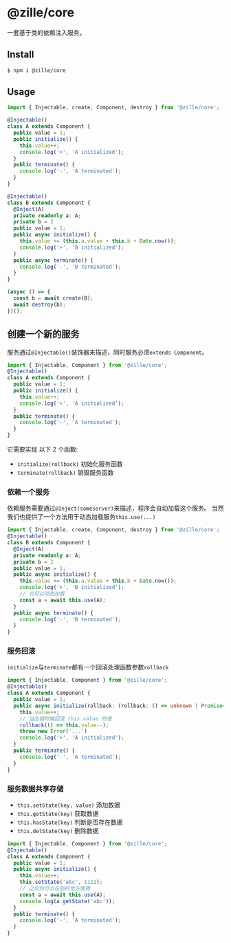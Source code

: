 # @zille/core

一套基于类的依赖注入服务。

## Install

```bash
$ npm i @zille/core
```

## Usage

```ts
import { Injectable, create, Component, destroy } from '@zille/core';

@Injectable()
class A extends Component {
  public value = 1;
  public initialize() {
    this.value++;
    console.log('+', 'A initialized');
  }
  public terminate() {
    console.log('-', 'A terminated');
  }
}

@Injectable()
class B extends Component {
  @Inject(A)
  private readonly a: A;
  private b = 2
  public value = 1;
  public async initialize() {
    this.value += (this.a.value + this.b + Date.now());
    console.log('+', 'B initialized');
  }
  public async terminate() {
    console.log('-', 'B terminated');
  }
}

(async () => {
  const b = await create(B);
  await destroy(b);
})();
```

## 创建一个新的服务

服务通过`@Injectable()`装饰器来描述，同时服务必须`extends Component`。

```ts
import { Injectable, Component } from '@zille/core';
@Injectable()
class A extends Component {
  public value = 1;
  public initialize() {
    this.value++;
    console.log('+', 'A initialized');
  }
  public terminate() {
    console.log('-', 'A terminated');
  }
}
```

它需要实现 以下 2 个函数:

- `initialize(rollback)` 初始化服务函数
- `terminate(rollback)` 销毁服务函数

### 依赖一个服务

依赖服务需要通过`@Inject(someserver)`来描述，程序会自动加载这个服务。
当然我们也提供了一个方法用于动态加载服务`this.use(...)`

```ts
import { Injectable, create, Component, destroy } from '@zille/core';
@Injectable()
class B extends Component {
  @Inject(A)
  private readonly a: A;
  private b = 2
  public value = 1;
  public async initialize() {
    this.value += (this.a.value + this.b + Date.now());
    console.log('+', 'B initialized');
    // 也可以动态加载
    const a = await this.use(A);
  }
  public async terminate() {
    console.log('-', 'B terminated');
  }
}
```

### 服务回滚

`initialize`与`terminate`都有一个回滚处理函数参数`rollback`

```ts
import { Injectable, Component } from '@zille/core';
@Injectable()
class A extends Component {
  public value = 1;
  public async initialize(rollback: (rollback: () => unknown | Promise<unknown>) => number) {
    this.value++;
    // 当出错时候回滚 this.value 的值
    rollback(() => this.value--);
    throw new Error('...')
    console.log('+', 'A initialized');
  }
  public terminate() {
    console.log('-', 'A terminated');
  }
}
```

### 服务数据共享存储

- `this.setState(key, value)` 添加数据
- `this.getState(key)` 获取数据
- `this.hasState(key)` 判断是否存在数据
- `this.delState(key)` 删除数据

```ts
import { Injectable, Component } from '@zille/core';
@Injectable()
class A extends Component {
  public value = 1;
  public async initialize() {
    this.value++;
    this.setState('abc', 1111);
    // 之后你可以在别的地方使用
    const a = await this.use(A);
    console.log(a.getState('abc'));
  }
  public terminate() {
    console.log('-', 'A terminated');
  }
}
```